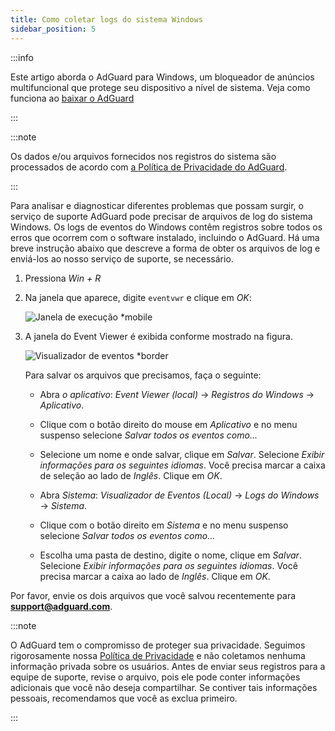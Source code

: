 ```yaml
---
title: Como coletar logs do sistema Windows
sidebar_position: 5
---
```


:::info

Este artigo aborda o AdGuard para Windows, um bloqueador de anúncios multifuncional que protege seu dispositivo a nível de sistema. Veja como funciona ao [baixar o AdGuard](https://agrd.io/download-kb-adblock)

:::

:::note

Os dados e/ou arquivos fornecidos nos registros do sistema são processados de acordo com [a Política de Privacidade do AdGuard](https://adguard.com/en/privacy.html).

:::

Para analisar e diagnosticar diferentes problemas que possam surgir, o serviço de suporte AdGuard pode precisar de arquivos de log do sistema Windows. Os logs de eventos do Windows contêm registros sobre todos os erros que ocorrem com o software instalado, incluindo o AdGuard. Há uma breve instrução abaixo que descreve a forma de obter os arquivos de log e enviá-los ao nosso serviço de suporte, se necessário.

1. Pressiona *Win + R*

1. Na janela que aparece, digite `eventvwr` e clique em *OK*:

    ![Janela de execução *mobile](https://cdn.adtidy.org/public/Adguard/kb/newscreenshots/En/eng_event_logs_1.png)

1. A janela do Event Viewer é exibida conforme mostrado na figura.

    ![Visualizador de eventos *border](https://cdn.adtidy.org/public/Adguard/kb/newscreenshots/En/eng_event_logs_2.png)

    Para salvar os arquivos que precisamos, faça o seguinte:

    - Abra *o aplicativo*: *Event Viewer (local)* → *Registros do Windows* → *Aplicativo*.

    - Clique com o botão direito do mouse em *Aplicativo* e no menu suspenso selecione *Salvar todos os eventos como...*

    - Selecione um nome e onde salvar, clique em *Salvar*. Selecione *Exibir informações para os seguintes idiomas*. Você precisa marcar a caixa de seleção ao lado de *Inglês*. Clique em *OK*.

    - Abra *Sistema*: *Visualizador de Eventos (Local)* → *Logs do Windows* → *Sistema*.

    - Clique com o botão direito em *Sistema* e no menu suspenso selecione *Salvar todos os eventos como...*

    - Escolha uma pasta de destino, digite o nome, clique em *Salvar*. Selecione *Exibir informações para os seguintes idiomas*. Você precisa marcar a caixa ao lado de *Inglês*. Clique em *OK*.

Por favor, envie os dois arquivos que você salvou recentemente para **support@adguard.com**.

:::note

O AdGuard tem o compromisso de proteger sua privacidade. Seguimos rigorosamente nossa [Política de Privacidade](https://adguard.com/privacy/windows.html) e não coletamos nenhuma informação privada sobre os usuários. Antes de enviar seus registros para a equipe de suporte, revise o arquivo, pois ele pode conter informações adicionais que você não deseja compartilhar. Se contiver tais informações pessoais, recomendamos que você as exclua primeiro.

:::
